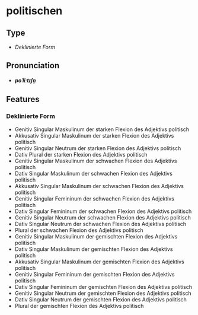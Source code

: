 # politischen
## Type
- _Deklinierte Form_
## Pronunciation
- **_poˈliːtɪʃn̩_**
## Features
### Deklinierte Form
- Genitiv Singular Maskulinum der starken Flexion des Adjektivs politisch
- Akkusativ Singular Maskulinum der starken Flexion des Adjektivs politisch
- Genitiv Singular Neutrum der starken Flexion des Adjektivs politisch
- Dativ Plural der starken Flexion des Adjektivs politisch
- Genitiv Singular Maskulinum der schwachen Flexion des Adjektivs politisch
- Dativ Singular Maskulinum der schwachen Flexion des Adjektivs politisch
- Akkusativ Singular Maskulinum der schwachen Flexion des Adjektivs politisch
- Genitiv Singular Femininum der schwachen Flexion des Adjektivs politisch
- Dativ Singular Femininum der schwachen Flexion des Adjektivs politisch
- Genitiv Singular Neutrum der schwachen Flexion des Adjektivs politisch
- Dativ Singular Neutrum der schwachen Flexion des Adjektivs politisch
- Plural der schwachen Flexion des Adjektivs politisch
- Genitiv Singular Maskulinum der gemischten Flexion des Adjektivs politisch
- Dativ Singular Maskulinum der gemischten Flexion des Adjektivs politisch
- Akkusativ Singular Maskulinum der gemischten Flexion des Adjektivs politisch
- Genitiv Singular Femininum der gemischten Flexion des Adjektivs politisch
- Dativ Singular Femininum der gemischten Flexion des Adjektivs politisch
- Genitiv Singular Neutrum der gemischten Flexion des Adjektivs politisch
- Dativ Singular Neutrum der gemischten Flexion des Adjektivs politisch
- Plural der gemischten Flexion des Adjektivs politisch
